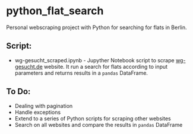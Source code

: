 # python_flat_search
Personal webscraping project with Python for searching for flats in Berlin.

## Script:
* wg-gesucht_scraped.ipynb - Jupyther Notebook script to scrape [wg-gesucht.de](http>//wg-gesucht.de) website. It run a search for flats according to input parameters and returns results in a `pandas` DataFrame.

## To Do:
* Dealing with pagination
* Handle exceptions
* Extend to a series of Python scripts for scraping other websites
* Search on all websites and compare the results in `pandas` DataFrame
